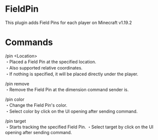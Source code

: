 # FieldPin
This plugin adds Field Pins for each player on Minecraft v1.19.2


# Commands
/pin \<Location\>  
・Placed a Field Pin at the specified location.  
・Also supported relative coordinates.  
・If nothing is specified, it will be placed directly under the player.  

/pin remove  
・Remove the Field Pin at the dimension command sender is.  

/pin color  
・Change the Field Pin's color.  
・Select color by click on the UI opening after sending command.  

/pin target  
・Starts tracking the specified Field Pin.
・Select target by click on the UI opening after sending command.  
